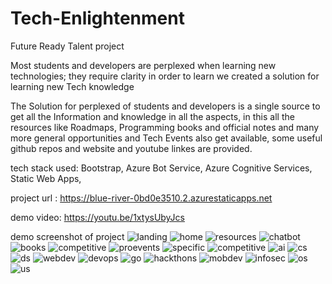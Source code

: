 # Tech-Enlightenment
Future Ready Talent project

Most students and developers are perplexed when learning new technologies; they require clarity in order to learn we created a solution for learning new Tech knowledge

The Solution for perplexed of students and developers is a single source to get all the Information and knowledge in all the aspects, in this all the resources like Roadmaps, Programming books and official notes and many more general opportunities and Tech Events also get available, some useful github repos and website and youtube linkes are provided.

tech stack used:
Bootstrap,
Azure Bot Service,
Azure Cognitive Services,
Static Web Apps,


project url : https://blue-river-0bd0e3510.2.azurestaticapps.net

demo video: https://youtu.be/1xtysUbyJcs



demo screenshot of project
![landing](https://user-images.githubusercontent.com/87139133/207968586-e35cfcd0-b56b-4fcf-9f33-31fa7d17a1ae.png)
![home](https://user-images.githubusercontent.com/87139133/207968615-52240576-ccb5-46bb-a39e-a274d743e923.png)
![resources](https://user-images.githubusercontent.com/87139133/207968625-a909dfd3-4442-4c1c-b8b2-768c88f42525.png)
![chatbot](https://user-images.githubusercontent.com/87139133/207968631-c20d216f-8ca5-486a-b5bf-a3d9b9d5244f.png)
![books](https://user-images.githubusercontent.com/87139133/207968673-67922fd5-a8c1-4097-b733-d56afc8431e2.png)
![competitive ](https://user-images.githubusercontent.com/87139133/207968694-880d1799-415c-4a4a-9382-54b161e36b08.png)
![proevents](https://user-images.githubusercontent.com/87139133/207968721-b415f01b-1c27-446c-9ebd-70e8052d6ea9.png)
![specific ](https://user-images.githubusercontent.com/87139133/207968724-f30bf0f1-7087-4896-983a-d977a9636e85.png)
![competitive ](https://user-images.githubusercontent.com/87139133/207968914-8ed3d927-489d-4f97-8d04-b7c6f0810432.png)
![ai](https://user-images.githubusercontent.com/87139133/207968941-ca4c68bf-90dc-4696-9f9c-3c1f864dc29f.png)
![cs](https://user-images.githubusercontent.com/87139133/207968947-53d1dccf-3016-409e-b9fd-fe00c363e3cd.png)
![ds](https://user-images.githubusercontent.com/87139133/207968950-153c3752-22b8-40f4-b003-f67b86f10ea0.png)
![webdev](https://user-images.githubusercontent.com/87139133/207969040-659638a3-7c1a-460d-9cd4-59c08b0b7fdc.png)
![devops](https://user-images.githubusercontent.com/87139133/207968960-7bbf79ac-2ac3-4cf5-890f-448471c24027.png)
![go](https://user-images.githubusercontent.com/87139133/207968964-ec4cb002-67f8-4ce1-9e9b-910096083090.png)
![hackthons](https://user-images.githubusercontent.com/87139133/207968969-6fbb5c21-8704-4b6b-b95d-fe20737bd9d1.png)
![mobdev](https://user-images.githubusercontent.com/87139133/207968981-bff7e649-b84f-4c53-993c-91d4f42b0bb8.png)
![infosec](https://user-images.githubusercontent.com/87139133/207968974-3734552a-4a04-4eb0-a909-a6fa19345454.png)
![os](https://user-images.githubusercontent.com/87139133/207969023-d0137282-a491-40cc-aee7-65f338f164a5.png)
![us](https://user-images.githubusercontent.com/87139133/207969033-924d1c83-f8c3-4279-a2dc-e5255f313c01.png)
